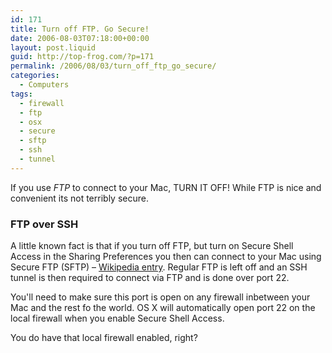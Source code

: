 ```yaml
---
id: 171
title: Turn off FTP. Go Secure!
date: 2006-08-03T07:18:00+00:00
layout: post.liquid
guid: http://top-frog.com/?p=171
permalink: /2006/08/03/turn_off_ftp_go_secure/
categories:
  - Computers
tags:
  - firewall
  - ftp
  - osx
  - secure
  - sftp
  - ssh
  - tunnel
---
```

If you use <dfn title="File Transfer Protocol">FTP</dfn> to connect to your Mac, TURN IT OFF! While FTP is nice and convenient its not terribly secure.

### FTP over SSH

A little known fact is that if you turn off FTP, but turn on Secure Shell Access in the Sharing Preferences you then can connect to your Mac using Secure FTP (SFTP) – [Wikipedia entry](http://en.wikipedia.org/wiki/Secure_FTP). Regular FTP is left off and an SSH tunnel is then required to connect via FTP and is done over port 22. 

You'll need to make sure this port is open on any firewall inbetween your Mac and the rest fo the world. OS X will automatically open port 22 on the local firewall when you enable Secure Shell Access.

You do have that local firewall enabled, right?
